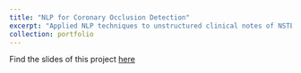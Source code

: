 ```yaml
---
title: "NLP for Coronary Occlusion Detection"
excerpt: "Applied NLP techniques to unstructured clinical notes of NSTEMI patients to identify early symptoms predictive of complete coronary artery occlusion. Findings supported earlier diagnosis and informed clinical decision-making in high-risk NSTEMI patients.<br/>"
collection: portfolio
---
```

 
Find the slides of this project [here](https://drive.google.com/file/d/1k3ZJeKGNwFbZu3ZFK8lDC5TTGls56Etx/view?usp=sharing)
